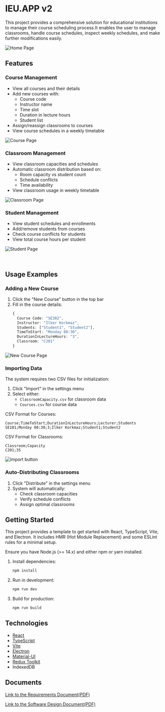 # IEU.APP v2 



This project provides a comprehensive solution for educational institutions to manage their course scheduling process.It enables the user to manage classrooms, handle course schedules, inspect weekly schedules, and make further modifications easily.

![Home Page](src/assets/homepage.png)

## Features

### Course Management
- View all courses and their details
- Add new courses with:
  - Course code
  - Instructor name 
  - Time slot
  - Duration in lecture hours
  - Student list
- Assign/reassign classrooms to courses
- View course schedules in a weekly timetable


![Course Page](src/assets/course.png)
&nbsp;


### Classroom Management
- View classroom capacities and schedules
- Automatic classroom distribution based on:
  - Room capacity vs student count
  - Schedule conflicts
  - Time availability
- View classroom usage in weekly timetable


![Classroom Page](src/assets/weeklytable.png)
&nbsp;


### Student Management  
- View student schedules and enrollments
- Add/remove students from courses
- Check course conflicts for students
- View total course hours per student

![Student Page](src/assets/student.png)

&nbsp;

## Usage Examples

### Adding a New Course

1. Click the "New Course" button in the top bar
2. Fill in the course details:
    ```typescript
    {
      Course Code: "SE302",
      Instructor: "İlker Korkmaz",
      Students: ["Student1", "Student2"],
      TimeToStart: "Monday 08:30", 
      DurationInLectureHours: "3",
      Classroom: "C201"
    }
    ```

![New Course Page](src/assets/newcoursepage.png)

### Importing Data 

The system requires two CSV files for initialization:
1. Click "Import" in the settings menu
2. Select either:
   - `ClassroomCapacity.csv` for classroom data
   - `Courses.csv` for course data 

CSV Format for Courses:
```csv
Course;TimeToStart;DurationInLectureHours;Lecturer;Students
SE101;Monday 08:30;3;İlker Korkmaz;Student1;Student2
```

CSV Format for Classrooms:
```csv
Classroom;Capacity  
C201;35
```

![import button](src/assets/import.png)

### Auto-Distributing Classrooms

1. Click "Distribute" in the settings menu
2. System will automatically:
   - Check classroom capacities
   - Verify schedule conflicts
   - Assign optimal classrooms

## Getting Started
This project provides a template to get started with React, TypeScript, Vite, and Electron. It includes HMR (Hot Module Replacement) and some ESLint rules for a minimal setup.

Ensure you have Node.js (>= 14.x) and either npm or yarn installed.

1. Install dependencies:
    ```bash
    npm install
    ```

2. Run in development:
    ```bash
    npm run dev
    ```

3. Build for production:
    ```bash
    npm run build
    ```


## Technologies 

- [React](https://reactjs.org/)
- [TypeScript](https://www.typescriptlang.org/)
- [Vite](https://vitejs.dev/)
- [Electron](https://www.electronjs.org/)
- [Material-UI](https://mui.com/material-ui/)
- [Redux Toolkit](https://redux-toolkit.js.org/)
- IndexedDB


## Documents
[Link to the Requirements Document(PDF)](src/docs/SE302RequirementsDocumentTeamNo2.pdf)

[Link to the Software Design Document(PDF)](src/docs/SE302DesignDocumentTeamNo2.pdf)


